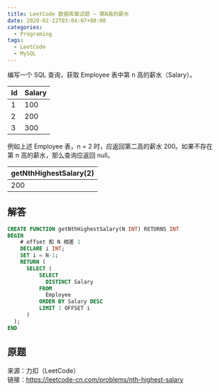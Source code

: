 ```yaml
---
title: LeetCode 数据库面试题 – 第N高的薪水
date: 2020-02-22T03:04:07+00:00
categories:
  - Programing
tags:
  - LeetCode
  - MySQL
---
```


编写一个 SQL 查询，获取 Employee 表中第 n 高的薪水（Salary）。

<!--more-->

| Id | Salary |
| -- | ------ |
| 1  | 100    |
| 2  | 200    |
| 3  | 300    |

例如上述 Employee 表，n = 2 时，应返回第二高的薪水 200。如果不存在第 n 高的薪水，那么查询应返回 null。

| getNthHighestSalary(2) |
| ---------------------- |
| 200                    |

## 解答

```sql
CREATE FUNCTION getNthHighestSalary(N INT) RETURNS INT
BEGIN
    # offset 和 N 相差 1
    DECLARE i INT;
    SET i = N-1;
    RETURN (
      SELECT (
          SELECT
            DISTINCT Salary
          FROM
            Employee
          ORDER BY Salary DESC
          LIMIT 1 OFFSET i
      )
  );
END
```

## 原题

来源：力扣（LeetCode）  
链接：<https://leetcode-cn.com/problems/nth-highest-salary>
